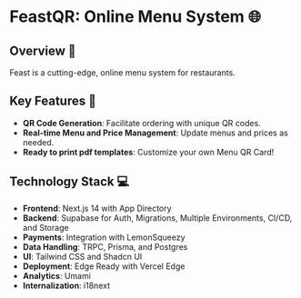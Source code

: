 # FeastQR:  Online Menu System 🌐


## Overview 📖

Feast is a cutting-edge, online menu system for restaurants.

## Key Features 🔑

- **QR Code Generation**: Facilitate ordering with unique QR codes.
- **Real-time Menu and Price Management**: Update menus and prices as needed.
- **Ready to print pdf templates**: Customize your own Menu QR Card!

## Technology Stack 💻

- **Frontend**: Next.js 14 with App Directory
- **Backend**: Supabase for Auth, Migrations, Multiple Environments, CI/CD, and Storage
- **Payments**: Integration with LemonSqueezy
- **Data Handling**: TRPC, Prisma, and Postgres
- **UI**: Tailwind CSS and Shadcn UI
- **Deployment**: Edge Ready with Vercel Edge
- **Analytics**: Umami
- **Internalization**: i18next

